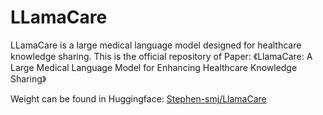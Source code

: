 # LLamaCare
LLamaCare is a large medical language model designed for healthcare knowledge sharing. 
This is the official repository of Paper: 《LlamaCare: A Large Medical Language Model for
Enhancing Healthcare Knowledge Sharing》

Weight can be found in Huggingface: [Stephen-smj/LlamaCare](https://huggingface.co/Stephen-smj/LlamaCare)


